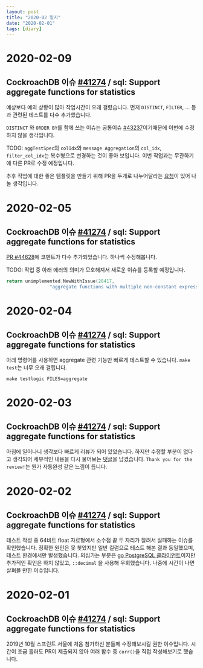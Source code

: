 ```yaml
---
layout: post
title: "2020-02 일지"
date: "2020-02-01"
tags: [diary]
---
```


# 2020-02-09

## CockroachDB 이슈 [#41274](https://github.com/cockroachdb/cockroach/issues/41274) / sql: Support aggregate functions for statistics

예상보다 예외 상황이 많아 작업시간이 오래 걸렸습니다. 먼저 `DISTINCT`, `FILTER`, ... 등과 관련된 테스트를 다수 추가했습니다.

`DISTINCT` 와 `ORDER BY`를 함께 쓰는 이슈는 공통이슈 [#43237](https://github.com/cockroachdb/cockroach/issues/43237)이기때문에 이번에 수정하지 않을 생각입니다.

TODO: `aggTestSpec`의 `colIdx`와 `message Aggregation`의 `col_idx`, `filter_col_idx`는 복수형으로 변경하는 것이 좋아 보입니다. 이번 작업과는 무관하기에 다른 PR로 수정 예정입니다.

추후 작업에 대한 좋은 템플릿을 만들기 위해 PR을 두개로 나누어달라는 [요청](https://github.com/cockroachdb/cockroach/pull/44628#issuecomment-583808288)이 있어 나눌 생각입니다.

# 2020-02-05

## CockroachDB 이슈 [#41274](https://github.com/cockroachdb/cockroach/issues/41274) / sql: Support aggregate functions for statistics

[PR #44628](https://github.com/cockroachdb/cockroach/pull/44628)에 코멘트가 다수 추가되었습니다.
하나씩 수정해봅니다.

TODO: 작업 중 아래 에러의 의미가 모호해져서 새로운 이슈를 등록할 예정입니다.

```go
return unimplemented.NewWithIssue(28417,
				"aggregate functions with multiple non-constant expressions are not supported",
```

# 2020-02-04

## CockroachDB 이슈 [#41274](https://github.com/cockroachdb/cockroach/issues/41274) / sql: Support aggregate functions for statistics

아래 명령어를 사용하면 aggregate 관련 기능만 빠르게 테스트할 수 있습니다. `make test`는 너무 오래 걸립니다.

```
make testlogic FILES=aggregate
```

# 2020-02-03

## CockroachDB 이슈 [#41274](https://github.com/cockroachdb/cockroach/issues/41274) / sql: Support aggregate functions for statistics

아침에 일어나니 생각보다 빠르게 리뷰가 되어 있었습니다. 하지만 수정할 부분이 없다고 생각되어 세부적인 내용을 다시 물어보는 [댓글](https://github.com/cockroachdb/cockroach/pull/44628#issuecomment-581178584)을 남겼습니다. `Thank you for the review!`는 뭔가 자동완성 같은 느낌이 듭니다.

# 2020-02-02

## CockroachDB 이슈 [#41274](https://github.com/cockroachdb/cockroach/issues/41274) / sql: Support aggregate functions for statistics

테스트 작성 중 64비트 float 자료형에서 소수점 끝 두 자리가 잘려서 실패하는 이슈를 확인했습니다. 정확한 원인은 못 찾았지만 일반 컬럼으로 테스트 해본 결과 동일했으며, 테스트 환경에서만 발생했습니다. 의심가는 부분은 [go PostgreSQL 클라이언트](https://github.com/lib/pq)이지만 추가적인 확인은 하지 않았고, `::decimal` 을 사용해 우회했습니다. 나중에 시간이 나면 살펴볼 만한 이슈입니다.

# 2020-02-01

## CockroachDB 이슈 [#41274](https://github.com/cockroachdb/cockroach/issues/41274) / sql: Support aggregate functions for statistics

2019년 10월 스프린트 서울에 처음 참가하신 분들께 수정해보시길 권한 이슈입니다. 시간이 조금 흘러도 PR이 제출되지 않아 여러 함수 중 `corr()`을 직접 작성해보기로 했습니다.